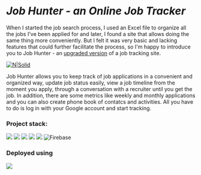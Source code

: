 # _Job Hunter - an Online Job Tracker_

When I started the job search process, I used an Excel file to organize all the jobs I've been applied for and later, I found a site that allows doing the same thing more conveniently. But I felt it was very basic and lacking features that could further facilitate the process, so I'm happy to introduce you to Job Hunter - an [upgraded version](https://github.com/tsahiBarshevsky/jobi) of a job tracking site.

[![N|Solid](https://lh3.googleusercontent.com/fxV9ApgYlsmhtoc3V6xwjONsEZ3WjU6Sx7ST-WWbsmjHJE7_q9t3ZYr1JWxGHqd89nUfV3Q4S6F6Dxua3O4GRZWQl1YNDK9YuvVOtXU5cYAgMdaUeDS3-bBYpNCXhUQCmIv8tqPXjA=w2400)](https://job-hunter1.netlify.app)

Job Hunter allows you to keep track of job applications in a convenient and organized way, update job status easily, view a job timeline from the moment you apply, through a conversation with a recruiter until you get the job. In addition, there are some metrics like weekly and monthly applications and you can also create phone book of contatcs and activities. All you have to do is log in with your Google account and start tracking.

### Project stack:

![](https://img.shields.io/badge/React-20232A?style=for-the-badge&logo=react&logoColor=61DAFB)
![](https://img.shields.io/badge/React_Router-CA4245?style=for-the-badge&logo=react-router&logoColor=white)
![](https://img.shields.io/badge/Material--UI-0081CB?style=for-the-badge&logo=material-ui&logoColor=whit)
![](https://img.shields.io/badge/Sass-CC6699?style=for-the-badge&logo=sass&logoColor=white)
![](https://img.shields.io/badge/JavaScript-F7DF1E?style=for-the-badge&logo=javascript&logoColor=black)
![Firebase](https://img.shields.io/badge/firebase-%23039BE5.svg?style=for-the-badge&logo=firebase)

### Deployed using
![](https://img.shields.io/badge/Netlify-00C7B7?style=for-the-badge&logo=netlify&logoColor=white)

